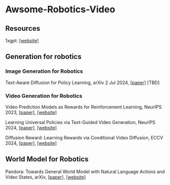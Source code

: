 # Awsome-Robotics-Video

## Resources

1xgpt: [[website]](https://github.com/1x-technologies/1xgpt)

## Generation for robotics

### Image Generation for Robotics

Text-Aware Diffusion for Policy Learning, arXiv 2 Jul 2024, [[paper]](https://arxiv.org/pdf/2407.01903) [TBD]

### Video Generation for Robotics

Video Prediction Models as Rewards for Reinforcement Learning, NeurIPS 2023, [[paper]](https://arxiv.org/pdf/2305.14343), [[website]](https://www.escontrela.me/viper/)

Learning Universal Policies via Text-Guided Video Generation, NeurIPS 2024, [[paper]](https://proceedings.neurips.cc/paper_files/paper/2023/file/1d5b9233ad716a43be5c0d3023cb82d0-Paper-Conference.pdf), [[website]](https://universal-policy.github.io/)

Diffusion Reward: Learning Rewards via Conditional Video Diffusion, ECCV 2024, [[paper]](https://diffusion-reward.github.io/resources/Diffusion_Reward_Learning_Rewards_via_Conditional_Video_Diffusion.pdf), [[website]](https://diffusion-reward.github.io/)



## World Model for Robotics

Pandora: Towards General World Model with Natural Language Actions and Video States, arXiv, [[paper]](https://arxiv.org/pdf/2406.09455), [[website]](https://world-model.maitrix.org/)



